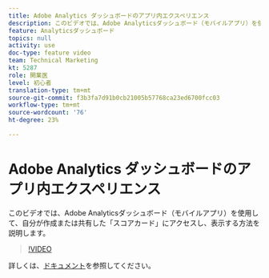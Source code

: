 ```yaml
---
title: Adobe Analytics ダッシュボードのアプリ内エクスペリエンス
description: このビデオでは、Adobe Analyticsダッシュボード（モバイルアプリ）を使用して、自分が作成または共有した「スコアカード」にアクセスし、表示する方法を説明します。
feature: Analyticsダッシュボード
topics: null
activity: use
doc-type: feature video
team: Technical Marketing
kt: 5287
role: 開業医
level: 初心者
translation-type: tm+mt
source-git-commit: f3b3fa7d91b0cb21005b57768ca23ed6700fcc03
workflow-type: tm+mt
source-wordcount: '76'
ht-degree: 23%

---
```



# Adobe Analytics ダッシュボードのアプリ内エクスペリエンス

このビデオでは、Adobe Analyticsダッシュボード（モバイルアプリ）を使用して、自分が作成または共有した「スコアカード」にアクセスし、表示する方法を説明します。

>[!VIDEO](https://video.tv.adobe.com/v/34545/?quality=12)

詳しくは、[ドキュメント](https://docs.adobe.com/help/ja-JP/analytics/analyze/mobapp/home.html)を参照してください。
